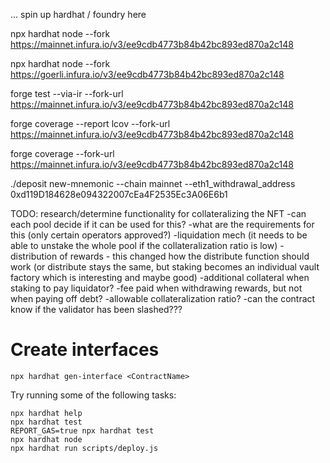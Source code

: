 ... spin up hardhat / foundry here

npx hardhat node --fork https://mainnet.infura.io/v3/ee9cdb4773b84b42bc893ed870a2c148

npx hardhat node --fork https://goerli.infura.io/v3/ee9cdb4773b84b42bc893ed870a2c148

forge test --via-ir --fork-url https://mainnet.infura.io/v3/ee9cdb4773b84b42bc893ed870a2c148

forge coverage --report lcov --fork-url https://mainnet.infura.io/v3/ee9cdb4773b84b42bc893ed870a2c148

forge coverage --fork-url https://mainnet.infura.io/v3/ee9cdb4773b84b42bc893ed870a2c148

./deposit new-mnemonic --chain mainnet --eth1_withdrawal_address 0xd119D184628e094322007cEa4F2535Ec3A06E6b1


TODO: research/determine functionality for collateralizing the NFT
  -can each pool decide if it can be used for this?
  -what are the requirements for this (only certain operators approved?)
  -liquidation mech (it needs to be able to unstake the whole pool if the collateralization ratio is low)
  -distribution of rewards - this changed how the distribute function should work (or distribute stays the same, but staking becomes an individual vault factory which is interesting and maybe good)
  -additional collateral when staking to pay liquidator?
  -fee paid when withdrawing rewards, but not when paying off debt?
  -allowable collateralization ratio?
  -can the contract know if the validator has been slashed???


# Create interfaces

`npx hardhat gen-interface <ContractName>`


Try running some of the following tasks:

```shell
npx hardhat help
npx hardhat test
REPORT_GAS=true npx hardhat test
npx hardhat node
npx hardhat run scripts/deploy.js
```
